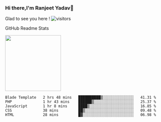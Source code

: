 ### Hi there,I'm Ranjeet Yadav👋

Glad to see you here ! ![visitors](https://visitor-badge.glitch.me/badge?page_id=${ranjeetproject}.${ranjeetproject.repo.id}) 

GitHub Readme Stats 

<img height="180em" src="https://github-readme-stats.vercel.app/api?username=ranjeetproject&show_icons=true&hide_border=true&&count_private=true&include_all_commits=true" />

<!--START_SECTION:waka-->
```text
Blade Template   2 hrs 48 mins   ██████████▒░░░░░░░░░░░░░░   41.31 % 
PHP              1 hr 43 mins    ██████▒░░░░░░░░░░░░░░░░░░   25.37 % 
JavaScript       1 hr 8 mins     ████▒░░░░░░░░░░░░░░░░░░░░   16.85 % 
CSS              38 mins         ██▒░░░░░░░░░░░░░░░░░░░░░░   09.48 % 
HTML             28 mins         █▓░░░░░░░░░░░░░░░░░░░░░░░   06.98 % 
```
<!--END_SECTION:waka-->

